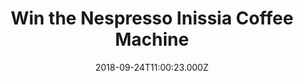 ---
campaign-uuid: "c-4558e7d3-fb17-4e41-b6a6-21ceed53b550"
type: "Competition"
category: "Gifts"
date: "2018-09-24T11:00:23.000Z"
end-date: "2018-10-24T23:59:00.000Z"
disable-form: false
is_promoted: false
has_entry_page: true
title: "Win the Nespresso Inissia Coffee Machine"
competition-description: "<p>Every Nespresso cup has the potential to deliver a moment\
  \ of pleasure. We want you to feel that moment and that is why we want to give you\
  \ the Nespresso Inissia Coffe Machine.</p>\r\n<p>Want to enjoy a delicious coffee\
  \ with Nespresso? Click below for a chance to win.</p>"
hero-header: "Win the Nespresso Inissia Coffee Machine"
terms-confirmation: "N/A"
banner-img: "https://assets.expresslyapp.com/asset-813a479e-f913-4bb2-abb8-caff2985370f.jpg"
logo-left-href: "aaa.nme.com"
logo-left-image: "https://assets.expresslyapp.com/asset-b23e89e9-c295-41a7-9438-2e9da8629ed3.jpg"
logo-left-title: "NME AAA"
bg-image-hero: "https://assets.expresslyapp.com/asset-143a2500-a4eb-409a-998c-2fc42457d9e1.jpg"
bg-image-first: "https://assets.expresslyapp.com/asset-bd82246e-bae4-4c89-b67e-4babd4412383.jpg"
section1-content: "<p>The Nespresso capsule system delivers exceptional taste and\
  \ unique aromas thanks to the preparation of high-quality coffees in hermetically\
  \ sealed and recyclable aluminium capsules for coffee enjoyment at the highest level.</p>\r\
  \n<p>Treat yourself with a delicious coffee everyday with the Nespresso Inissia\
  \ Coffee Machine.</p>"
entry-title: "Win the Nespresso Inissia Coffee Machine."
entry-content: "Enter the draw to win  the Nespresso Inissia Coffee Machine\r\nby\
  \ completing the form below before 23:59 on 24th of October 2018."
has-winner: false
prize-description: "Nespresso Inissia Coffee Machine."
special-conditions: "Multiple entries are allowed up to one every day.\r\nThis competition\
  \ is also available on:\r\nhttps://club.expressly.io/competitions/nespresso-coffee-machine-giveaway"
---
